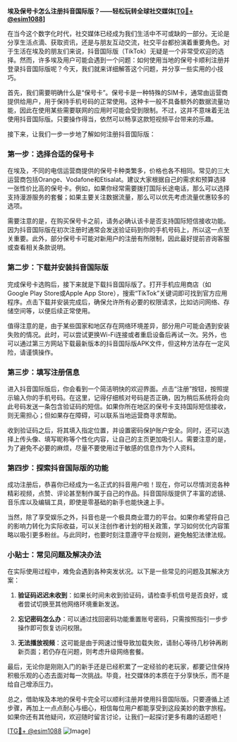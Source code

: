**埃及保号卡怎么注册抖音国际版？——轻松玩转全球社交媒体[[TG💪+ @esim1088](https://t.me/s/esim1088)]**

在当今这个数字化时代，社交媒体已经成为我们生活中不可或缺的一部分。无论是分享生活点滴、获取资讯，还是与朋友互动交流，社交平台都扮演着重要角色。对于生活在埃及的朋友们来说，抖音国际版（TikTok）无疑是一个非常受欢迎的选择。然而，许多埃及用户可能会遇到一个问题：如何使用当地的保号卡顺利注册并登录抖音国际版呢？今天，我们就来详细解答这个问题，并分享一些实用的小技巧。

首先，我们需要明确什么是“保号卡”。保号卡是一种特殊的SIM卡，通常由运营商提供给用户，用于保持手机号码的正常使用。这种卡一般不具备额外的数据流量功能，因此在使用某些需要联网的应用时可能会受到限制。不过，这并不意味着无法使用抖音国际版。只要操作得当，依然可以畅享这款短视频平台带来的乐趣。

接下来，让我们一步一步地了解如何注册抖音国际版：

### 第一步：选择合适的保号卡

在埃及，不同的电信运营商提供的保号卡种类繁多，价格也各不相同。常见的三大运营商包括Orange、Vodafone和Etisalat。建议大家根据自己的需求和预算选择一张性价比高的保号卡。例如，如果你经常需要拨打国际长途电话，那么可以选择支持漫游服务的套餐；如果主要关注数据流量，那么可以优先考虑流量优惠较多的选项。

需要注意的是，在购买保号卡之前，请务必确认该卡是否支持国际短信接收功能。因为抖音国际版在初次注册时通常会发送验证码到你的手机号码上，所以这一点至关重要。此外，部分保号卡可能对新用户的注册有所限制，因此最好提前咨询客服或查看相关条款说明。

### 第二步：下载并安装抖音国际版

完成保号卡选购后，接下来就是下载抖音国际版了。打开手机应用商店（如Google Play Store或Apple App Store），搜索“TikTok”关键词即可找到官方应用程序。点击下载并安装完成后，确保允许所有必要的权限请求，比如访问网络、存储空间等，以便后续正常使用。

值得注意的是，由于某些国家和地区存在网络环境差异，部分用户可能会遇到安装失败的情况。此时，可以尝试更换Wi-Fi连接或者重启设备后再试一次。另外，也可以通过第三方网站下载最新版本的抖音国际版APK文件，但这种方法存在一定风险，请谨慎操作。

### 第三步：填写注册信息

进入抖音国际版后，你会看到一个简洁明快的欢迎界面。点击“注册”按钮，按照提示输入你的手机号码。在这里，记得仔细核对号码是否正确，因为稍后系统将会向此号码发送一条包含验证码的短信。如果你所在地区的保号卡支持国际短信接收，则无需担心；但如果存在障碍，可以联系当地运营商寻求帮助。

收到验证码之后，将其填入指定位置，并设置密码保护账户安全。同时，还可以选择上传头像、填写昵称等个性化内容，让自己的主页更加吸引人。需要注意的是，为了避免不必要的麻烦，尽量不要使用过于敏感的信息作为个人资料。

### 第四步：探索抖音国际版的功能

成功注册后，恭喜你已经成为一名正式的抖音用户啦！现在，你可以尽情浏览各种精彩视频，点赞、评论甚至制作属于自己的作品。抖音国际版提供了丰富的滤镜、音乐库以及编辑工具，即使是零基础的新手也能快速上手。

当然，除了享受娱乐之外，抖音也是一个极具商业潜力的平台。如果你希望将自己的影响力转化为实际收益，可以关注创作者计划的相关政策，学习如何优化内容策略以吸引更多粉丝。与此同时，也要时刻注意遵守平台规则，避免触犯法律法规。

### 小贴士：常见问题及解决办法

在实际使用过程中，难免会遇到各种突发状况。以下是一些常见的问题及其解决方案：

1. **验证码迟迟未收到**：如果长时间未收到验证码，请检查手机信号是否良好，或者尝试切换至其他网络环境重新发送。
   
2. **忘记密码怎么办**：可以通过找回密码功能重置账号密码，只需按照指引一步步操作即可恢复访问权限。

3. **无法播放视频**：这可能是由于网速过慢导致加载失败，请耐心等待几秒钟再刷新页面；若仍存在问题，则考虑升级网络套餐。

最后，无论你是刚刚入门的新手还是已经积累了一定经验的老玩家，都要记住保持积极乐观的心态去面对每一次挑战。毕竟，社交媒体的本质在于分享快乐，而不是给自己增添压力。

总之，借助埃及本地的保号卡完全可以顺利注册并使用抖音国际版。只要遵循上述步骤，再加上一点点耐心与细心，相信每位用户都能享受到这段美妙的数字旅程。如果你还有其他疑问，欢迎随时留言讨论，让我们一起探讨更多有趣的话题吧！

[[TG💪+ @esim1088](https://t.me/s/esim1088) ![Image](https://i.postimg.cc/4NQfJmqS/Snipaste-2025-05-13-00-14-12.png)]